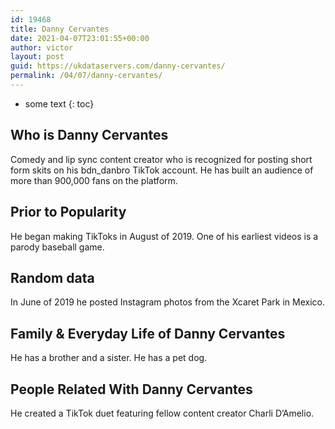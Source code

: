 ```yaml
---
id: 19468
title: Danny Cervantes
date: 2021-04-07T23:01:55+00:00
author: victor
layout: post
guid: https://ukdataservers.com/danny-cervantes/
permalink: /04/07/danny-cervantes/
---
```


* some text
{: toc}


## Who is Danny Cervantes



Comedy and lip sync content creator who is recognized for posting short form skits on his bdn_danbro TikTok account. He has built an audience of more than 900,000 fans on the platform.

                
                
                
## Prior to Popularity



He began making TikToks in August of 2019. One of his earliest videos is a parody baseball game.

                
                
                
## Random data



In June of 2019 he posted Instagram photos from the Xcaret Park in Mexico.

                
                
                
## Family & Everyday Life of Danny Cervantes



He has a brother and a sister. He has a pet dog. 

                
                
                
## People Related With Danny Cervantes



He created a TikTok duet featuring fellow content creator Charli D&#8217;Amelio. 

                
              
            
          
          
          